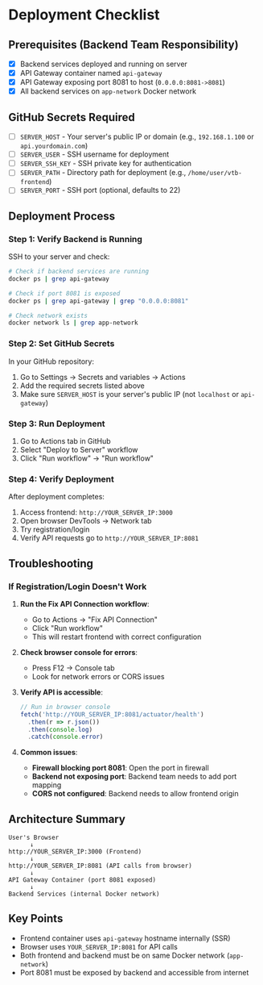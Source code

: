 # Deployment Checklist

## Prerequisites (Backend Team Responsibility)
- [x] Backend services deployed and running on server
- [x] API Gateway container named `api-gateway` 
- [x] API Gateway exposing port 8081 to host (`0.0.0.0:8081->8081`)
- [x] All backend services on `app-network` Docker network

## GitHub Secrets Required
- [ ] `SERVER_HOST` - Your server's public IP or domain (e.g., `192.168.1.100` or `api.yourdomain.com`)
- [ ] `SERVER_USER` - SSH username for deployment
- [ ] `SERVER_SSH_KEY` - SSH private key for authentication
- [ ] `SERVER_PATH` - Directory path for deployment (e.g., `/home/user/vtb-frontend`)
- [ ] `SERVER_PORT` - SSH port (optional, defaults to 22)

## Deployment Process

### Step 1: Verify Backend is Running
SSH to your server and check:
```bash
# Check if backend services are running
docker ps | grep api-gateway

# Check if port 8081 is exposed
docker ps | grep api-gateway | grep "0.0.0.0:8081"

# Check network exists
docker network ls | grep app-network
```

### Step 2: Set GitHub Secrets
In your GitHub repository:
1. Go to Settings → Secrets and variables → Actions
2. Add the required secrets listed above
3. Make sure `SERVER_HOST` is your server's public IP (not `localhost` or `api-gateway`)

### Step 3: Run Deployment
1. Go to Actions tab in GitHub
2. Select "Deploy to Server" workflow
3. Click "Run workflow" → "Run workflow"

### Step 4: Verify Deployment
After deployment completes:
1. Access frontend: `http://YOUR_SERVER_IP:3000`
2. Open browser DevTools → Network tab
3. Try registration/login
4. Verify API requests go to `http://YOUR_SERVER_IP:8081`

## Troubleshooting

### If Registration/Login Doesn't Work

1. **Run the Fix API Connection workflow**:
   - Go to Actions → "Fix API Connection"
   - Click "Run workflow"
   - This will restart frontend with correct configuration

2. **Check browser console for errors**:
   - Press F12 → Console tab
   - Look for network errors or CORS issues

3. **Verify API is accessible**:
   ```javascript
   // Run in browser console
   fetch('http://YOUR_SERVER_IP:8081/actuator/health')
     .then(r => r.json())
     .then(console.log)
     .catch(console.error)
   ```

4. **Common issues**:
   - **Firewall blocking port 8081**: Open the port in firewall
   - **Backend not exposing port**: Backend team needs to add port mapping
   - **CORS not configured**: Backend needs to allow frontend origin

## Architecture Summary

```
User's Browser
      ↓
http://YOUR_SERVER_IP:3000 (Frontend)
      ↓
http://YOUR_SERVER_IP:8081 (API calls from browser)
      ↓
API Gateway Container (port 8081 exposed)
      ↓
Backend Services (internal Docker network)
```

## Key Points
- Frontend container uses `api-gateway` hostname internally (SSR)
- Browser uses `YOUR_SERVER_IP:8081` for API calls
- Both frontend and backend must be on same Docker network (`app-network`)
- Port 8081 must be exposed by backend and accessible from internet